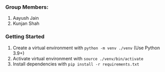 ### Group Members:
1. Aayush Jain
2. Kunjan Shah

### Getting Started

1. Create a virtual environment with `python -m venv ./venv` (Use Python 3.9+)
2. Activate virtual environment with `source ./venv/bin/activate`
3. Install dependencies with `pip install -r requirements.txt`
